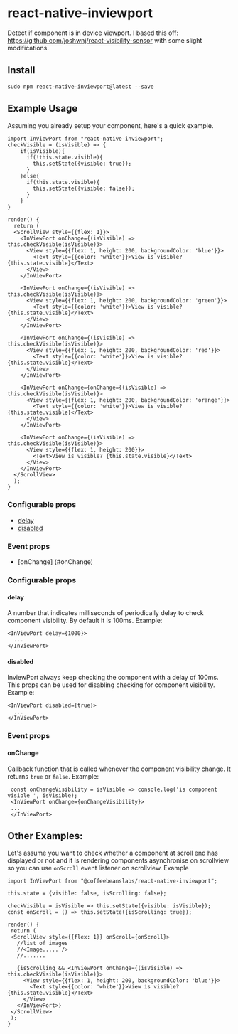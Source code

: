 # react-native-inviewport
Detect if component is in device viewport.
I based this off: https://github.com/joshwnj/react-visibility-sensor with some slight modifications.

<H2>Install</H2>

```sudo npm react-native-inviewport@latest --save```

<H2>Example Usage</H2>

Assuming you already setup your component, here's a quick example.

```
import InViewPort from "react-native-inviewport";
checkVisible = (isVisible) => {
    if(isVisible){
      if(!this.state.visible){
        this.setState({visible: true});
      }
    }else{
      if(this.state.visible){
        this.setState({visible: false});
      }
    }
}

render() {
  return (
  <ScrollView style={{flex: 1}}>
    <InViewPort onChange={(isVisible) => this.checkVisible(isVisible)}>
      <View style={{flex: 1, height: 200, backgroundColor: 'blue'}}>
        <Text style={{color: 'white'}}>View is visible? {this.state.visible}</Text>
      </View>
    </InViewPort>

    <InViewPort onChange={(isVisible) => this.checkVisible(isVisible)}>
      <View style={{flex: 1, height: 200, backgroundColor: 'green'}}>
        <Text style={{color: 'white'}}>View is visible? {this.state.visible}</Text>
      </View>
    </InViewPort>

    <InViewPort onChange={(isVisible) => this.checkVisible(isVisible)}>
      <View style={{flex: 1, height: 200, backgroundColor: 'red'}}>
        <Text style={{color: 'white'}}>View is visible? {this.state.visible}</Text>
      </View>
    </InViewPort>

    <InViewPort onChange={onChange={(isVisible) => this.checkVisible(isVisible)}>
      <View style={{flex: 1, height: 200, backgroundColor: 'orange'}}>
        <Text style={{color: 'white'}}>View is visible? {this.state.visible}</Text>
      </View>
    </InViewPort>

    <InViewPort onChange={(isVisible) => this.checkVisible(isVisible)}>
      <View style={{flex: 1, height: 200}}>
        <Text>View is visible? {this.state.visible}</Text>
      </View>
    </InViewPort>
  </ScrollView>
  );
}
```

### Configurable props
* [delay](#delay)
* [disabled](#disabled)


### Event props
* [onChange] (#onChange)

### Configurable props
#### delay
A number that indicates milliseconds of periodically delay to check component visibility. By default it is 100ms.
Example: 
```
<InViewPort delay={1000}>
  ...
</InViewPort>
```


#### disabled
InviewPort always keep checking the component with a delay of 100ms. This props can be used for disabling checking for component visibility.
Example: 
```
<InViewPort disabled={true}>
  ...
</InViewPort>
```

### Event props
#### onChange
Callback function that is called whenever the component visibility change. It returns `true` or `false`.
Example:
 ```
  const onChangeVisibility = isVisible => console.log('is component visible ', isVisible);
  <InViewPort onChange={onChangeVisibility}>
  ...
  </InViewPort>
 ```
 
 
## Other Examples:
Let's assume you want to check whether a component at scroll end has displayed or not and it is rendering components asynchronise on scrollview so you can use `onScroll` event listener on scrollview.
Example
 ```
import InViewPort from "@coffeebeanslabs/react-native-inviewport";

this.state = {visible: false, isScrolling: false};

checkVisible = isVisible => this.setState({visible: isVisible});
const onScroll = () => this.setState({isScrolling: true});

render() {
  return (
  <ScrollView style={{flex: 1}} onScroll={onScroll}>
    //list of images
    //<Image..... />
    //.......
   
    {isScrolling && <InViewPort onChange={(isVisible) => this.checkVisible(isVisible)}>
      <View style={{flex: 1, height: 200, backgroundColor: 'blue'}}>
        <Text style={{color: 'white'}}>View is visible? {this.state.visible}</Text>
      </View>
    </InViewPort>}
  </ScrollView>
  );
}
 ```
